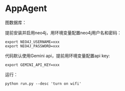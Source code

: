 # AppAgent

图数据库：

提前安装并启用neo4j，用环境变量配置neo4j用户名和密码：
```angular2html
export NEO4J_USERNAME=xxx
export NEO4J_PASSWORD=xxx
```

代码默认使用Gemini api，提前用环境变量配置api key:
```angular2html
export GEMINI_API_KEY=xxx
```

运行：

```angular2html
python run.py --desc 'turn on wifi' 
```

